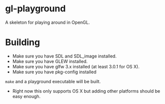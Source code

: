 gl-playground
=============

A skeleton for playing around in OpenGL.

Building
========

* Make sure you have SDL and SDL_image installed.
* Make sure you have GLEW installed.
* Make sure you have glfw 3.x installed (at least 3.0.1 for OS X).
* Make sure you have pkg-config installed

`make` and a playground executable will be built.

* Right now this only supports OS X but adding other platforms should be easy enough.
